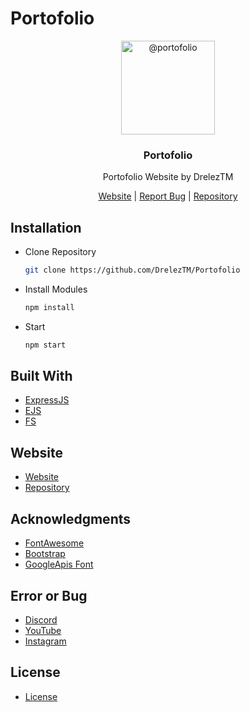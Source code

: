 # Portofolio
<p align="center">
  <img alt="@portofolio" style="width: 150px;" src="https://github.com/DrelezTM/Portofolio/raw/main/views/img/dreleztm.png">
</p>
<div align="center">
  <h3>Portofolio</h3>
  <p>Portofolio Website by DrelezTM</p>
</div>
<div align="center">
  <a href="https://www.dreleztm.repl.co/">Website</a> | <a href="https://discord.gg/9BaNBVNtw4">Report Bug</a> | <a href="https://github.com/DrelezTM/Portofolio">Repository</a>
</div>

## Installation
* Clone Repository
  ```sh
  git clone https://github.com/DrelezTM/Portofolio
  ```
* Install Modules
  ```sh
  npm install
  ```
* Start
  ```sh
  npm start
  ```

## Built With
* [ExpressJS](https://expressjs.com)
* [EJS](https://ejs.co)
* [FS](https://www.npmjs.com/package/fs)

## Website
* [Website](https://www.dreleztm.repl.co)
* [Repository](https://github.com/DrelezTM/Portofolio)

## Acknowledgments
* [FontAwesome](https://fontawesome.com/)
* [Bootstrap](https://getbootstrap.com/)
* [GoogleApis Font](https://fonts.googleapis.com)

## Error or Bug
* [Discord](https://dsc.gg/DrelezTM)
* [YouTube](https://www.youtube.com/p/DrelezTM)
* [Instagram](https://www.instagram.com/DrelezTM)

## License
* [License](https://github.com/DrelezTM/Al-Quran/blob/main/LICENSE)
